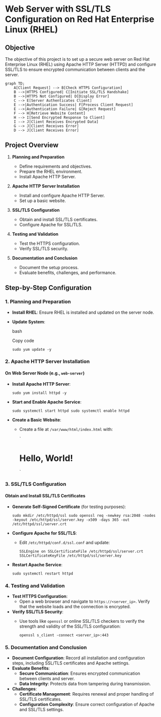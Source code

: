 
# Web Server with SSL/TLS Configuration on Red Hat Enterprise Linux (RHEL)

## Objective

The objective of this project is to set up a secure web server on Red Hat Enterprise Linux (RHEL) using 
Apache HTTP Server (HTTPD) and configure SSL/TLS to ensure encrypted communication between clients and the 
server.

```mermaid
graph TD;
    A[Client Request] --> B[Check HTTPS Configuration]
    B -->|HTTPS Configured| C[Initiate SSL/TLS Handshake]
    B -->|HTTPS Not Configured| D[Display Error]
    C --> E[Server Authenticates Client]
    E -->|Authentication Success| F[Process Client Request]
    E -->|Authentication Failure| G[Reject Request]
    F --> H[Retrieve Website Content]
    H --> I[Send Encrypted Response to Client]
    I --> J[Client Receives Encrypted Data]
    G --> J[Client Receives Error]
    D --> J[Client Receives Error]
```
## Project Overview

1.  **Planning and Preparation**
    
    -   Define requirements and objectives.
    -   Prepare the RHEL environment.
    -   Install Apache HTTP Server.
2.  **Apache HTTP Server Installation**
    
    -   Install and configure Apache HTTP Server.
    -   Set up a basic website.
3.  **SSL/TLS Configuration**
    
    -   Obtain and install SSL/TLS certificates.
    -   Configure Apache for SSL/TLS.
4.  **Testing and Validation**
    
    -   Test the HTTPS configuration.
    -   Verify SSL/TLS security.
5.  **Documentation and Conclusion**
    
    -   Document the setup process.
    -   Evaluate benefits, challenges, and performance.

## Step-by-Step Configuration

### 1. Planning and Preparation

-   **Install RHEL**: Ensure RHEL is installed and updated on the server node.
-   **Update System**:
    
    bash
    
    Copy code
    
    `sudo yum update -y` 
    

### 2. Apache HTTP Server Installation

#### On Web Server Node (e.g., `web-server`)

-   **Install Apache HTTP Server**:
    
    `sudo yum install httpd -y` 
    
-   **Start and Enable Apache Service**:

    
    `sudo systemctl start httpd
    sudo systemctl enable httpd` 
    
-   **Create a Basic Website**:
    -   Create a file at `/var/www/html/index.html` with:

        
        `<html>
        <head><title>Welcome to My Website</title></head>
        <body><h1>Hello, World!</h1></body>
        </html>` 
        

### 3. SSL/TLS Configuration

#### Obtain and Install SSL/TLS Certificates

-   **Generate Self-Signed Certificate** (for testing purposes):
    

    
    `sudo mkdir /etc/httpd/ssl
    sudo openssl req -newkey rsa:2048 -nodes -keyout /etc/httpd/ssl/server.key -x509 -days 365 -out 
/etc/httpd/ssl/server.crt` 
    
-   **Configure Apache for SSL/TLS**:
    -   Edit `/etc/httpd/conf.d/ssl.conf` and update:

        
        `SSLEngine on
        SSLCertificateFile /etc/httpd/ssl/server.crt
        SSLCertificateKeyFile /etc/httpd/ssl/server.key` 
        
-   **Restart Apache Service**:
    

    
    `sudo systemctl restart httpd` 
    

### 4. Testing and Validation

-   **Test HTTPS Configuration**:
    -   Open a web browser and navigate to `https://<server_ip>`. Verify that the website loads and the 
connection is encrypted.
-   **Verify SSL/TLS Security**:
    -   Use tools like `openssl` or online SSL/TLS checkers to verify the strength and validity of the 
SSL/TLS configuration:

        `openssl s_client -connect <server_ip>:443` 
        

### 5. Documentation and Conclusion

-   **Document Configuration**: Record all installation and configuration steps, including SSL/TLS 
certificates and Apache settings.
-   **Evaluate Benefits**:
    -   **Secure Communication**: Ensures encrypted communication between clients and server.
    -   **Data Integrity**: Protects data from tampering during transmission.
-   **Challenges**:
    -   **Certificate Management**: Requires renewal and proper handling of SSL/TLS certificates.
    -   **Configuration Complexity**: Ensure correct configuration of Apache and SSL/TLS settings.
